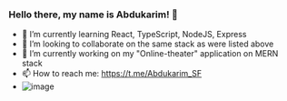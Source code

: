 ### Hello there, my name is Abdukarim! 👋
- 🌱 I’m currently learning React, TypeScript, NodeJS, Express
- 👯 I’m looking to collaborate on the same stack as were listed above
- 🔭 I’m currently working on my "Online-theater" application on MERN stack
- 📫 How to reach me: https://t.me/Abdukarim_SF
- ![image](https://user-images.githubusercontent.com/93397997/210177008-d0d0b855-314f-4640-a4cb-7b312444ea8d.png)

<!--
**AbdukarimAA/AbdukarimAA** is a ✨ _special_ ✨ repository because its `README.md` (this file) appears on your GitHub profile.

Here are some ideas to get you started:

- 🔭 I’m currently working on ...
- 🌱 I’m currently learning React, TypeScript, NodeJS, Express
- 👯 I’m looking to collaborate on ...
- 🤔 I’m looking for help with ...
- 💬 Ask me about ...
- 📫 How to reach me: ...
- 😄 Pronouns: ...
- ⚡ Fun fact: ...
-->
